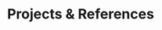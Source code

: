 ---
title: Projects & References
order: 5
sections:
  
  - file: internal-intro
    layout: text
  
  - file: internal
    layout: cards
 
  - file: presentations
    layout: text

  - file: references
    layout: text
---